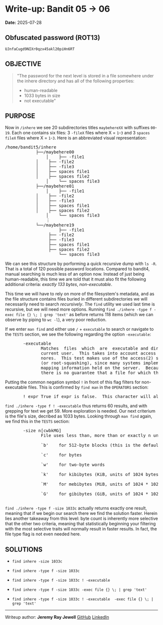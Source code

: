 # Write-up: Bandit 05 → 06  
**Date:** 2025-07-28  


## Obfuscated password (ROT13) 

`UJnfaCugd9NIXr0qzx45akl20piHn6RT`

## OBJECTIVE

>"The password for the next level is stored in a file somewhere under the inhere directory and has all of the following properties:
>- human-readable
>- 1033 bytes in size
>- not executable"

## PURPOSE

Now in `/inhere` we see 20 subdirectories titles `maybehereXX` with suffixes `00`-`19`. Each one contains six files: 3 `-fileX` files where X = `1`-`3` and 3 `spaces fileX` files where X = `1`-`3`. Here is an abbreviated visual representation:

<pre markdown>
/home/bandit5/inhere
	        ├──/maybehere00
                │    ├── -file1
	        │    ├── -file2
	        │    ├── -file3
	        │    ├── spaces file1
	        │    ├── spaces file2	     
                │    └── spaces file3
	        ├──/maybehere01
                │    ├── -file1
	        │    ├── -file2
	        │    ├── -file3
	        │    ├── spaces file1
	        │    ├── spaces file2	     
                │    └── spaces file3
                ⋮
	        └──/maybehere19
                     ├── -file1
	             ├── -file2
	             ├── -file3
	             ├── spaces file1
	             ├── spaces file2	     
                     └── spaces file3
</pre>

We can see this structure by porforming a quick recursive dump with `ls -R`. That is a total of 120 possible password locations. Compared to bandit4, manual searching is much less of an option now. Instead of just being human-readable, this time we are told that it must also fit the following additional criteria: *exactly 133 bytes*, *non-executable*.

This time we will have to rely on more of the filesystem's metadata, and as the file structure contains files buried in different subdirectories we will necessarily need to search *recursively*. The `find` utility we used last time is recursive, but we will need more options. Running `find ./inhere -type f -exec file {} \; | grep 'text'` as before returns 118 items (which we can observe by piping to `wc -l`), a very poor reduction.

If we enter `man find` and either use `/` + `executable` to search or navigate to the `TESTS` section, we see the following regarding the option `-executable`:

<pre markdown>
       -executable
              Matches  files  which  are  executable and directories which are searchable (in a file name resolution sense) by the
              current user.  This takes into account access control lists and other permissions artefacts which the -perm test ig‐
              nores.  This test makes use of the access(2) system call, and so can be fooled by NFS servers which do  UID  mapping
              (or root-squashing), since many systems implement access(2) in the client's kernel and so cannot make use of the UID
              mapping information held on the server.  Because this test is based only on the result of the access(2) system call,
              there is no guarantee that a file for which this test succeeds can actually be executed.
</pre>

Putting the common negation symbol `!` in front of this flag filters for non-executable files. This is confirmed by `find man` in the `OPERATORS` section:

<pre markdown>
       ! expr True if expr is false.  This character will also usually need protection from interpretation by the shell.
</pre>

`find ./inhere -type f ! -executable` thus returns 60 results, and with grepping for text we get 59. More exploration is needed. Our next criterium is the file's size, decribed as 1033 bytes. Looking through `man find` again, we find this in the `TESTS` section:

<pre markdown>
       -size n[cwbkMG]
              File uses less than, more than or exactly n units of space, rounding up.  The following suffixes can be used:

              `b'    for 512-byte blocks (this is the default if no suffix is used)

              `c'    for bytes

              `w'    for two-byte words

              `k'    for kibibytes (KiB, units of 1024 bytes)

              `M'    for mebibytes (MiB, units of 1024 * 1024 = 1048576 bytes)

              `G'    for gibibytes (GiB, units of 1024 * 1024 * 1024 = 1073741824 bytes)

</pre>

`find ./inhere -type f -size 1033c` actually returns exactly one result, meaning that if we begin our search there we find the solution faster. Herein lies another takeaway from this level: byte count is inherently more selective that the other two criteria, meaning that statistically beginning your filtering with the most selective traits will normally result in faster results. In fact, the file type flag is not even needed here.

## SOLUTIONS

- `find inhere -size 1033c`

- `find inhere -type f -size 1033c`

- `find inhere -type f -size 1033c ! -executable`

- `find inhere -type f -size 1033c -exec file {} \; | grep 'text'`

- `find inhere -type f -size 1033c ! -executable  -exec file {} \; | grep 'text'` 

___

Writeup author: **Jeremy Ray Jewell**
[GitHub](https://github.com/jeremyrayjewell)
[LinkedIn](https://www.linkedin.com/in/jeremyrayjewell)

